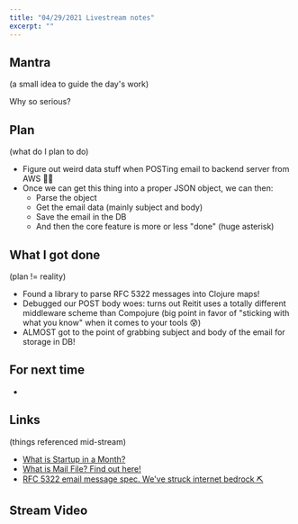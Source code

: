 ```yaml
---
title: "04/29/2021 Livestream notes"
excerpt: ""
---
```


## Mantra

(a small idea to guide the day's work)

Why so serious? 

## Plan
(what do I plan to do)
- Figure out weird data stuff when POSTing email to backend server from AWS 🤷‍♂️
- Once we can get this thing into a proper JSON object, we can then: 
  - Parse the object
  - Get the email data (mainly subject and body)
  - Save the email in the DB
  - And then the core feature is more or less "done" (huge asterisk)

## What I got done
(plan != reality)

- Found a library to parse RFC 5322 messages into Clojure maps!
- Debugged our POST body woes: turns out Reitit uses a totally different middleware scheme than Compojure (big point in favor of "sticking with what you know" when it comes to your tools 😰)
- ALMOST got to the point of grabbing subject and body of the email for storage in DB!

## For next time

- 

## Links

(things referenced mid-stream)

- [What is Startup in a Month?](https://startupinamonth.net/what-is-startup-in-a-month/)
- [What is Mail File? Find out here!](https://startupinamonth.net/mailfile-announcement/)
- [RFC 5322 email message spec. We've struck internet bedrock ⛏](https://www.ietf.org/rfc/rfc5322.txt)

## Stream Video